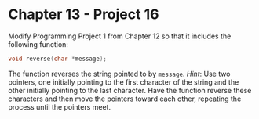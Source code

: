 # Chapter 13 - Project 16

Modify Programming Project 1 from Chapter 12 so that it includes the following
function:

```C
void reverse(char *message);
```

The function reverses the string pointed to by `message`.  _Hint_: Use two
pointers, one initially pointing to the first character of the string and the
other initially pointing to the last character.  Have the function reverse these
characters and then move the pointers toward each other, repeating the process
until the pointers meet. 
